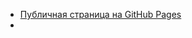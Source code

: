 - [Публичная страница на GitHub Pages](https://github.com/Cuxon/frontend-and-backend-practice/settings/pages)
- 
